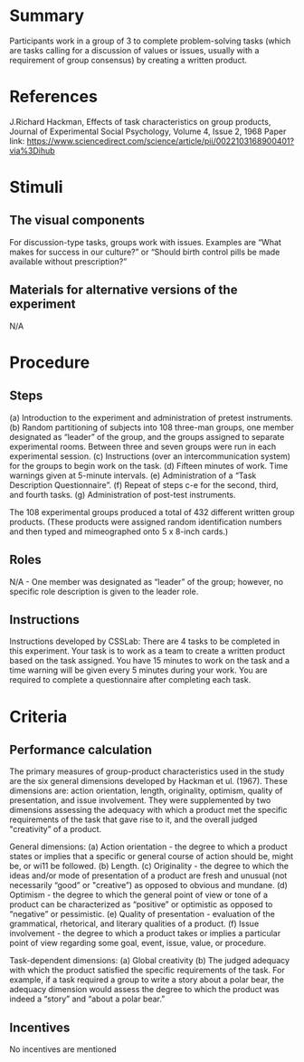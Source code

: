 # Summary
Participants work in a group of 3 to complete problem-solving tasks (which are tasks calling for a discussion of values or issues, usually with a requirement of group consensus) by creating a written product.

# References
J.Richard Hackman, Effects of task characteristics on group products, Journal of Experimental Social Psychology, Volume 4, Issue 2, 1968
Paper link: https://www.sciencedirect.com/science/article/pii/0022103168900401?via%3Dihub

# Stimuli
## The visual components
For discussion-type tasks, groups work with issues. Examples are “What makes for success in our culture?” or “Should birth control pills be made available without prescription?”

## Materials for alternative versions of the experiment 
N/A

# Procedure
## Steps
(a) Introduction to the experiment and administration of pretest instruments.
(b) Random partitioning of subjects into 108 three-man groups, one member designated as “leader” of the group, and the groups assigned to separate experimental rooms. Between three and seven groups were run in each experimental session.
(c) Instructions (over an intercommunication system) for the groups to begin work on the task.
(d) Fifteen minutes of work. Time warnings given at 5-minute intervals.
(e) Administration of a “Task Description Questionnaire”.
(f) Repeat of steps c-e for the second, third, and fourth tasks.
(g) Administration of post-test instruments.

The 108 experimental groups produced a total of 432 different written group products. (These products were assigned random identification numbers and then typed and mimeographed onto 5 x 8-inch cards.)

## Roles 
N/A - One member was designated as “leader” of the group; however, no specific role description is given to the leader role.

## Instructions
Instructions developed by CSSLab:
There are 4 tasks to be completed in this experiment. Your task is to work as a team to create a written product based on the task assigned. You have 15 minutes to work on the task and a time warning will be given every 5 minutes during your work. You are required to complete a questionnaire after completing each task.

# Criteria
## Performance calculation
The primary measures of group-product characteristics used in the study are the six general dimensions developed by Hackman et ul. (1967). These dimensions are: action orientation, length, originality, optimism, quality of presentation, and issue involvement. They were supplemented by two dimensions assessing the adequacy with which a product met the specific requirements of the task that gave rise to it, and the overall judged "creativity” of a product.

General dimensions:
(a) Action orientation - the degree to which a product states or implies that a specific or general course of action should be, might be, or wi11 be followed.
(b) Length.
(c) Originality - the degree to which the ideas and/or mode of presentation of a product are fresh and unusual (not necessarily “good” or "creative”) as opposed to
obvious and mundane.
(d) Optimism - the degree to which the general point of view or tone of a product can be characterized as “positive” or optimistic as opposed to “negative” or pessimistic.
(e) Quality of presentation - evaluation of the grammatical, rhetorical, and literary qualities of a product.
(f) Issue involvement - the degree to which a product takes or implies a particular point of view regarding some goal, event, issue, value, or procedure.

Task-dependent dimensions:
(a) Global creativity
(b) The judged adequacy with which the product satisfied the specific requirements of the task. For example, if a task required a group to write a story about a polar bear, the adequacy dimension would assess the degree to which the product was indeed a “story” and “about a polar bear.”

## Incentives
No incentives are mentioned
